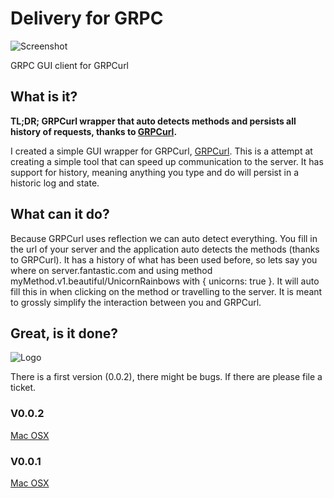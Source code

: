 # Delivery for GRPC
![Screenshot](https://raw.githubusercontent.com/kfwerf/delivery/master/screenshot/wip2.png)

GRPC GUI client for GRPCurl

## What is it?
**TL;DR; GRPCurl wrapper that auto detects methods and persists all history of requests,
thanks to [GRPCurl](https://github.com/fullstorydev/grpcurl).**

I created a simple GUI wrapper for GRPCurl, [GRPCurl](https://github.com/fullstorydev/grpcurl).
This is a attempt at creating a simple tool that can speed up communication to the server. It has
support for history, meaning anything you type and do will persist in a historic log and state.

## What can it do?
Because GRPCurl uses reflection we can auto detect everything. You fill in the url of your server and the
application auto detects the methods (thanks to GRPCurl). It has a history of what has been used before, so
lets say you where on server.fantastic.com and using method myMethod.v1.beautiful/UnicornRainbows with { unicorns: true }. It will auto fill this in when clicking on the method or travelling to the server. It is meant to grossly
simplify the interaction between you and GRPCurl.

## Great, is it done?
![Logo](https://raw.githubusercontent.com/kfwerf/delivery/master/screenshot/logo.png)

There is a first version (0.0.2), there might be bugs. If there are please file a ticket.

### V0.0.2
[Mac OSX](https://github.com/kfwerf/delivery/releases/download/v0.0.2/Delivery-darwin-x64-0.0.2.zip)

### V0.0.1
[Mac OSX](https://github.com/kfwerf/delivery/releases/download/v0.0.1/Delivery-darwin-x64-0.0.1.zip)

